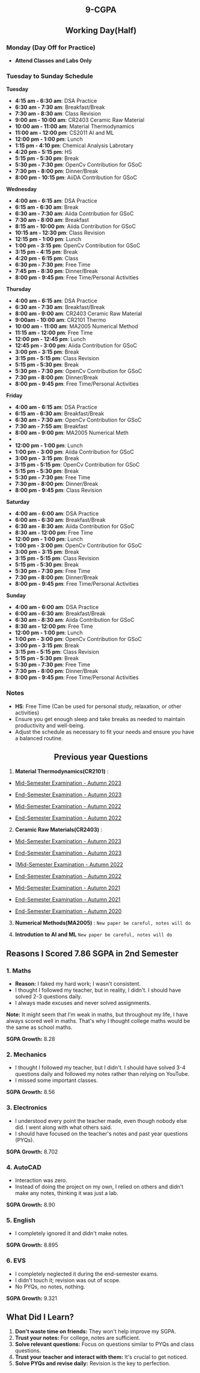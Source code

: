 <h2><div align="center"> 9-CGPA </div></h2>

<h2><div align="center">Working Day(Half)</div></h2>                      
   

### Monday (Day Off for Practice)
- **Attend Classes and Labs Only**

### Tuesday to Sunday Schedule

**Tuesday**
- **4:15 am - 6:30 am**: DSA Practice
- **6:30 am - 7:30 am**: Breakfast/Break
- **7:30 am - 8:30 am**: Class Revision
- **9:00 am - 10:00 am**: CR2403 Ceramic Raw Material
- **10:00 am - 11:00 am**: Material Thermodynamics
- **11:00 am - 12:00 pm**: CS2011 AI and ML
- **12:00 pm - 1:00 pm**: Lunch
- **1:15 pm - 4:10 pm**: Chemical Analysis Labrotary
- **4:20 pm - 5:15 pm**: HS
- **5:15 pm - 5:30 pm**: Break
- **5:30 pm - 7:30 pm**: OpenCv Contribution for GSoC
- **7:30 pm - 8:00 pm**: Dinner/Break
- **8:00 pm - 10:15 pm**: AiiDA Contribution for GSoC

**Wednesday**
- **4:00 am - 6:15 am**: DSA Practice
- **6:15 am - 6:30 am**: Break
- **6:30 am - 7:30 am**: Aiida Contribution for GSoC
- **7:30 am - 8:00 am**: Breakfast
- **8:15 am - 10:00 pm**: Aiida Contribution for GSoC
- **10:15 am - 12:30 pm**: Class Revision
- **12:15 pm - 1:00 pm**: Lunch
- **1:00 pm - 3:15 pm**: OpenCv Contribution for GSoC
- **3:15 pm - 4:15 pm**: Break
- **4:20 pm - 6:15 pm**: Class
- **6:30 pm - 7:30 pm**: Free Time
- **7:45 pm - 8:30 pm**: Dinner/Break
- **8:00 pm - 9:45 pm**: Free Time/Personal Activities

**Thursday**
- **4:00 am - 6:15 am**: DSA Practice
- **6:30 am - 7:30 am**: Breakfast/Break
- **8:00 am - 9:00 am**: CR2403 Ceramic Raw Material
- **9:00am - 10:00 am**: CR2101 Thermo
- **10:00 am - 11:00 am**: MA2005 Numerical Method
- **11:15 am - 12:00 pm**: Free Time
- **12:00 pm - 12:45 pm**: Lunch
- **12:45 pm - 3:00 pm**: Aiida Contribution for GSoC
- **3:00 pm - 3:15 pm**: Break
- **3:15 pm - 5:15 pm**: Class Revision
- **5:15 pm - 5:30 pm**: Break
- **5:30 pm - 7:30 pm**: OpenCv Contribution for GSoC
- **7:30 pm - 8:00 pm**: Dinner/Break
- **8:00 pm - 9:45 pm**: Free Time/Personal Activities

**Friday**
- **4:00 am - 6:15 am**: DSA Practice
- **6:15 am - 6:30 am**: Breakfast/Break
- **6:30 am - 7:30 am**: OpenCv Contribution for GSoC
- **7:30 am - 7:55 am**: Breakfast
- **8:00 am - 9:00 pm**: MA2005 Numerical Meth
- 
- **12:00 pm - 1:00 pm**: Lunch
- **1:00 pm - 3:00 pm**: Aiida Contribution for GSoC
- **3:00 pm - 3:15 pm**: Break
- **3:15 pm - 5:15 pm**: OpenCv Contribution for GSoC
- **5:15 pm - 5:30 pm**: Break
- **5:30 pm - 7:30 pm**: Free Time
- **7:30 pm - 8:00 pm**: Dinner/Break
- **8:00 pm - 9:45 pm**: Class Revision

**Saturday**
- **4:00 am - 6:00 am**: DSA Practice
- **6:00 am - 6:30 am**: Breakfast/Break
- **6:30 am - 8:30 am**: Aiida Contribution for GSoC
- **8:30 am - 12:00 pm**: Free Time
- **12:00 pm - 1:00 pm**: Lunch
- **1:00 pm - 3:00 pm**: OpenCv Contribution for GSoC
- **3:00 pm - 3:15 pm**: Break
- **3:15 pm - 5:15 pm**: Class Revision
- **5:15 pm - 5:30 pm**: Break
- **5:30 pm - 7:30 pm**: Free Time
- **7:30 pm - 8:00 pm**: Dinner/Break
- **8:00 pm - 9:45 pm**: Free Time/Personal Activities

**Sunday**
- **4:00 am - 6:00 am**: DSA Practice
- **6:00 am - 6:30 am**: Breakfast/Break
- **6:30 am - 8:30 am**: Aiida Contribution for GSoC
- **8:30 am - 12:00 pm**: Free Time
- **12:00 pm - 1:00 pm**: Lunch
- **1:00 pm - 3:00 pm**: OpenCv Contribution for GSoC
- **3:00 pm - 3:15 pm**: Break
- **3:15 pm - 5:15 pm**: Class Revision
- **5:15 pm - 5:30 pm**: Break
- **5:30 pm - 7:30 pm**: Free Time
- **7:30 pm - 8:00 pm**: Dinner/Break
- **8:00 pm - 9:45 pm**: Free Time/Personal Activities

### Notes
- **HS**: Free Time (Can be used for personal study, relaxation, or other activities)
- Ensure you get enough sleep and take breaks as needed to maintain productivity and well-being.
- Adjust the schedule as necessary to fit your needs and ensure you have a balanced routine.


<h2><div align="center">Previous year Questions</div></h2>

1. **Material Thermodynamics(CR2101)** :
- [Mid-Semester Examination - Autumn 2023](https://eapplication.nitrkl.ac.in/nitris/docs/Examination/QuestionPaperUpload/2023-24%20(Autumn)/Mid%20Semester/CR2101.pdf)
- [End-Semester Examination - Autumn 2023](https://eapplication.nitrkl.ac.in/nitris/docs/Examination/QuestionPaperUpload/2023-24%20(Autumn)/End%20Semester/CR2101.pdf)

- [Mid-Semester Examination - Autumn 2022](https://eapplication.nitrkl.ac.in/nitris/docs/Examination/QuestionPaperUpload/2022-23%20(Autumn)/Mid%20Semester/CR2101.pdf)
- [End-Semester Examination - Autumn 2022](https://eapplication.nitrkl.ac.in/nitris/docs/Examination/QuestionPaperUpload/2022-23%20(Autumn)/End%20Semester/CR2101.pdf)

2. **Ceramic Raw Materials(CR2403)** :
- [Mid-Semester Examination - Autumn 2023](https://eapplication.nitrkl.ac.in/nitris/docs/Examination/QuestionPaperUpload/2023-24%20(Autumn)/Mid%20Semester/CR2403.pdf)
- [End-Semester Examination - Autumn 2023](https://eapplication.nitrkl.ac.in/nitris/docs/Examination/QuestionPaperUpload/2023-24%20(Autumn)/End%20Semester/CR2403.pdf)

- [[Mid-Semester Examination - Autumn 2022](https://eapplication.nitrkl.ac.in/nitris/docs/Examination/QuestionPaperUpload/2022-23%20(Autumn)/Mid%20Semester/CR2403.pdf)
- [End-Semester Examination - Autumn 2022](https://eapplication.nitrkl.ac.in/nitris/docs/Examination/QuestionPaperUpload/2022-23%20(Autumn)/End%20Semester/CR2403.pdf)

- [Mid-Semester Examination - Autumn 2021](https://eapplication.nitrkl.ac.in/nitris/docs/Examination/QuestionPaperUpload/2021-22%20(Autumn)/Mid%20Semester/CR2403.pdf)
- [End-Semester Examination - Autumn 2021](https://eapplication.nitrkl.ac.in/nitris/docs/Examination/QuestionPaperUpload/2021-22%20(Autumn)/End%20Semester/CR2403.pdf)

- [End-Semester Examination - Autumn 2020](https://eapplication.nitrkl.ac.in/nitris/docs/Examination/QuestionPaperUpload/2020-21%20(Autumn)/End%20Semester/CR2403.pdf)

3. **Numerical Methods(MA2005)** :
`New paper be careful, notes will do`

4. **Introdution to AI and ML**
`New paper be careful, notes will do`


## Reasons I Scored 7.86 SGPA in 2nd Semester

### 1. Maths
   - **Reason:** I faked my hard work; I wasn't consistent. 
   - I thought I followed my teacher, but in reality, I didn't. I should have solved 2-3 questions daily.
   - I always made excuses and never solved assignments.

   **Note:** It might seem that I'm weak in maths, but throughout my life, I have always scored well in maths. That's why I thought college maths would be the same as school maths.

   **SGPA Growth:** 8.28

### 2. Mechanics
   - I thought I followed my teacher, but I didn't. I should have solved 3-4 questions daily and followed my notes rather than relying on YouTube.
   - I missed some important classes.

   **SGPA Growth:** 8.56

### 3. Electronics
   - I understood every point the teacher made, even though nobody else did. I went      along with what others said.
   - I should have focused on the teacher's notes and past year questions (PYQs).

   **SGPA Growth:** 8.702

### 4. AutoCAD
   - Interaction was zero.
   - Instead of doing the project on my own, I relied on others and didn't make any notes, thinking it was just a lab.

   **SGPA Growth:** 8.90

### 5. English
   - I completely ignored it and didn't make notes.

   **SGPA Growth:** 8.895

### 6. EVS
   - I completely neglected it during the end-semester exams.
   - I didn't touch it; revision was out of scope.
   - No PYQs, no notes, nothing.

   **SGPA Growth:** 9.321

## What Did I Learn?
1. **Don't waste time on friends:** They won't help improve my SGPA.
2. **Trust your notes:** For college, notes are sufficient.
3. **Solve relevant questions:** Focus on questions similar to PYQs and class questions.
4. **Trust your teacher and interact with them:** It's crucial to get noticed.
5. **Solve PYQs and revise daily:** Revision is the key to perfection.
